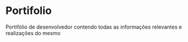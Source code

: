 # Portifolio
Portifólio de desenvolvedor contendo todas as informações relevantes e realizações do mesmo

